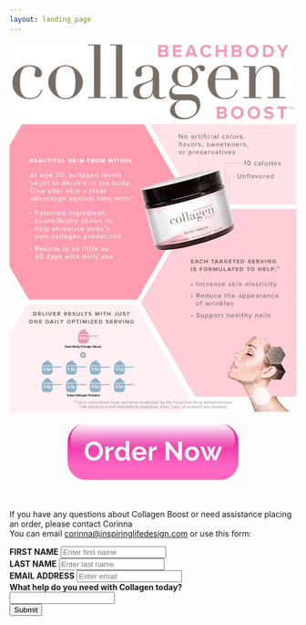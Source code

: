 ```yaml
---
layout: landing_page
---
```


<center>
<img src='/i/sunshinestudio/nutrition/collagenlogo.png' alt='Collagen logo'>
<br />
<img src='/i/sunshinestudio/nutrition/collageninfo.jpg' alt='Information sheet about Beachbody Collagen boost'>
<br /><br />
<a href="https://www.teambeachbody.com/shop/gb/d/beachbody-collagen-boost-BeachbodyCollagenBoost?referringRepID=2495505"><img src='/i/Buttons/ild/ordernow.png' alt='Order Now button'></a>
</center>

<br /><br />
If you have any questions about Collagen Boost or need assistance placing an order, please contact Corinna<br />
You can email <a href="mailto:corinna@inspiringlifedesign.com">corinna@inspiringlifedesign.com</a> or use this form:
<form role="form" action="https://formspree.io/f/xrgjbkav" method="POST">
	<div class="form-group">
		<label for="InputFirstName"><b>FIRST NAME</b></label>
		<input type="text" name="firstname" class="form-control" id="InputFirstName" placeholder="Enter first name">
	</div>
    <div class="form-group">
		<label for="InputLastName"><b>LAST NAME</b></label>
		<input type="text" name="lastname" class="form-control" id="InputLastName" placeholder="Enter last name">
	</div>
    <div class="form-group">
		<label for="exampleInputEmail1"><b>EMAIL ADDRESS</b></label>
		<input type="email" name="email" class="form-control" id="exampleInputEmail1" placeholder="Enter email">
	</div>
	<div class="form-group">
		<label for="CollagenHelp"><b>What help do you need with Collagen today?</b></label><br />
		<input type="text" name="CollagenHelp" class="form-control" id="CollagenHelp">
	</div>
	<button type="submit" class="btn btn-default">Submit</button>
</form>
